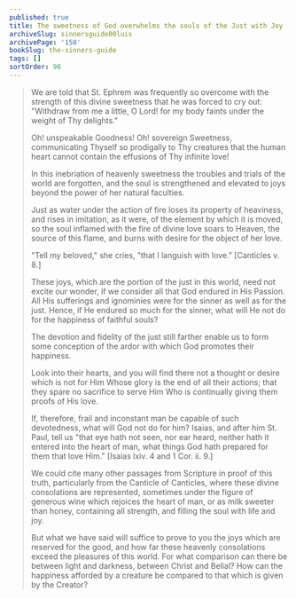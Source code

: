 ```yaml
---
published: true
title: The sweetness of God overwhelms the souls of the Just with Joy
archiveSlug: sinnersguide00luis
archivePage: '158'
bookSlug: the-sinners-guide
tags: []
sortOrder: 98
---
```


> We are told that St. Ephrem was frequently so overcome with the strength of this divine sweetness that he was forced to cry out: "Withdraw from me a little, O Lord! for my body faints under the weight of Thy delights."
> 
> Oh! unspeakable Goodness! Oh! sovereign Sweetness, communicating Thyself so prodigally to Thy creatures that the human heart cannot contain the effusions of Thy infinite love!
> 
> In this inebriation of heavenly sweetness the troubles and trials of the world are forgotten, and the soul is strengthened and elevated to joys beyond the power of her natural faculties.
> 
> Just as water under the action of fire loses its property of heaviness, and rises in imitation, as it were, of the element by which it is moved, so the soul inflamed with the fire of divine love soars to Heaven, the source of this flame, and burns with desire for the object of her love.
> 
> "Tell my beloved," she cries, "that I languish with love." [Canticles v. 8.]
> 
> These joys, which are the portion of the just in this world, need not excite our wonder, if we consider all that God endured in His Passion. All His sufferings and ignominies were for the sinner as well as for the just. Hence, if He endured so much for the sinner, what will He not do for the happiness of faithful souls?
>
> The devotion and fidelity of the just still farther enable us to form some conception of the ardor with which God promotes their happiness.
> 
> Look into their hearts, and you will find there not a thought or desire which is not for Him Whose glory is the end of all their actions; that they spare no sacrifice to serve Him Who is continually giving them proofs of His love.
> 
> If, therefore, frail and inconstant man be capable of such devotedness, what will God not do for him? Isaias, and after him St. Paul, tell us "that eye hath not seen, nor ear heard, neither hath it entered into the heart of man, what things God hath prepared for them that love Him." [Isaias lxiv. 4 and 1 Cor. ii. 9.]
> 
> We could cite many other passages from Scripture in proof of this truth, particularly from the Canticle of Canticles, where these divine consolations are represented, sometimes under the figure of generous wine which rejoices the heart of man, or as milk sweeter than honey, containing all strength, and filling the soul with life and joy.
> 
> But what we have said will suffice to prove to you the joys which are reserved for the good, and how far these heavenly consolations exceed the pleasures of this world. For what comparison can there be between light and darkness, between Christ and Belial? How can the happiness afforded by a creature be compared to that which is given by the Creator?

